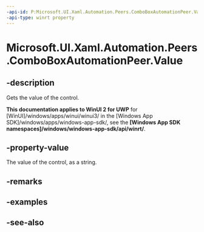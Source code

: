 ```yaml
---
-api-id: P:Microsoft.UI.Xaml.Automation.Peers.ComboBoxAutomationPeer.Value
-api-type: winrt property
---
```


<!-- Property syntax
public string Value { get; }
-->

# Microsoft.UI.Xaml.Automation.Peers.ComboBoxAutomationPeer.Value

## -description
Gets the value of the control.

**This documentation applies to WinUI 2 for UWP** for [WinUI]/windows/apps/winui/winui3/ in the [Windows App SDK]/windows/apps/windows-app-sdk/, see the **[Windows App SDK namespaces]/windows/windows-app-sdk/api/winrt/**.

## -property-value
The value of the control, as a string.

## -remarks

## -examples

## -see-also
